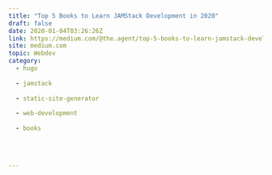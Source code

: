```yaml
---
title: "Top 5 Books to Learn JAMStack Development in 2020"
draft: false
date: 2020-01-04T03:26:26Z
link: https://medium.com/@the.agent/top-5-books-to-learn-jamstack-development-in-2020-deceded6024c?source=rss------jamstack-5&utm_medium=RSS&utm_source=hune
site: medium.com
topic: Webdev
category:
  - hugo
  
  - jamstack
  
  - static-site-generator
  
  - web-development
  
  - books
  
   
  

---
```

